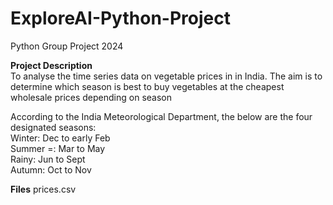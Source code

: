 # ExploreAI-Python-Project
Python Group Project 2024

**Project Description** <br />
To analyse the time series data on vegetable prices in in India. The aim is to determine which season is best to buy vegetables at the cheapest wholesale prices depending on season

According to the India Meteorological Department, the below are the four designated seasons: <br />
Winter: Dec to early Feb <br />
Summer =: Mar to May <br />
Rainy: Jun to Sept <br />
Autumn: Oct to Nov <br />

**Files**
prices.csv
